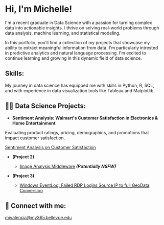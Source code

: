 <h1>Hi, I'm Michelle! </h1>
I'm a recent graduate in Data Science with a passion for turning complex data into actionable insights. I thrive on solving real-world problems through data analysis, machine learning, and statistical modeling.


In this portfolio, you'll find a collection of my projects that showcase my ability to extract meaningful information from data. I'm particularly intrested in predictive analytics and natural language processing. I'm excited to continue learning and growing in this dynamic field of data science.


<h2> Skills:</h2> 
My journey in data science has equipped me with skills in Python, R, SQL, and with experience in data visualization tools like Tableau and Matplotlib.


<h2>👨‍💻 Data Science Projects:</h2>

- <b>Sentiment Analysis: Walmart's Customer Satisfaction in Electronics & Home Entertainment</b>

Evaluating product ratings, pricing, demographics, and promotions that impact customer satisfaction.

[Sentiment Analysis on Customer Satisfaction](https://github.com/mivalenc/sentiment-analysis-Walmart/tree/main)


- <b>(Project 2)</b>
  - [Image Analysis Middleware](https://github.com/joshmadakor1/4chan-Image-Analysis-Middleware-C964) <b><i>(Potentially NSFW)</b></i>

  
- <b>(Project 3)</b>
  - [Windows EventLog: Failed RDP Logins Source IP to full GeoData Conversion](https://github.com/joshmadakor1/Sentinel-Lab)
  


<h2> 🤳 Connect with me:</h2>

mivalencia@my365.bellevue.edu



